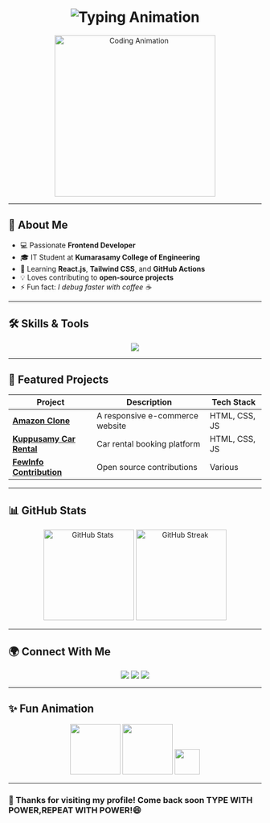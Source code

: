 <!-- Typing Animation Heading -->
<h1 align="center">
  <img src="https://readme-typing-svg.herokuapp.com?font=Fira+Code&size=30&pause=1000&color=F78C6C&center=true&vCenter=true&width=500&lines=Hey+there!+👋;I'm+Kumaresan+C;Frontend+Developer+%26+IT+Student;Open+Source+Contributor+🚀" alt="Typing Animation" />
</h1>

<!-- Coding GIF -->
<p align="center">
  <img src="https://media.giphy.com/media/qgQUggAC3Pfv687qPC/giphy.gif" width="320" alt="Coding Animation">
</p>

---

## 🚀 About Me
- 💻 Passionate **Frontend Developer**  
- 🎓 IT Student at **Kumarasamy College of Engineering**  
- 🌱 Learning **React.js**, **Tailwind CSS**, and **GitHub Actions**  
- 💡 Loves contributing to **open-source projects**  
- ⚡ Fun fact: *I debug faster with coffee ☕*  

---

## 🛠 Skills & Tools
<p align="center">
  <img src="https://skillicons.dev/icons?i=html,css,js,react,tailwind,git,github,vscode" />
</p>

---

## 📌 Featured Projects
| Project | Description | Tech Stack |
|---------|-------------|------------|
| [**Amazon Clone**](https://github.com/kumaresan-07/Amazon-Clone) | A responsive e-commerce website | HTML, CSS, JS |
| [**Kuppusamy Car Rental**](https://github.com/kumaresan-07/Car-Rental) | Car rental booking platform | HTML, CSS, JS |
| [**FewInfo Contribution**](https://github.com/Fewinfos) | Open source contributions | Various |

---

## 📊 GitHub Stats
<p align="center">
  <img src="https://github-readme-stats.vercel.app/api?username=kumaresan-07&show_icons=true&theme=tokyonight" alt="GitHub Stats" height="180" />
  <img src="https://github-readme-streak-stats.herokuapp.com/?user=kumaresan-07&theme=tokyonight" alt="GitHub Streak" height="180" />
</p>

---

## 🌍 Connect With Me
<p align="center">
  <a href="https://linkedin.com/in/kumaresan-c-559b24329"><img src="https://img.shields.io/badge/-LinkedIn-%230077B5?style=for-the-badge&logo=linkedin&logoColor=white"/></a>
  <a href="mailto:kumaresankavi07@gmail.com"><img src="https://img.shields.io/badge/-Gmail-%23EA4335?style=for-the-badge&logo=gmail&logoColor=white"/></a>
  <a href="https://github.com/kumaresan-07"><img src="https://img.shields.io/badge/-GitHub-%23121011?style=for-the-badge&logo=github&logoColor=white"/></a>
</p>

---

## ✨ Fun Animation
<p align="center">
  <img src="https://raw.githubusercontent.com/rahulbanerjee26/githubProfileReadmeGenerator/main/gifs/handShake.gif" width="100">
  <img src="https://raw.githubusercontent.com/rahulbanerjee26/githubProfileReadmeGenerator/main/gifs/hacker.gif" width="100">
  <img src="https://raw.githubusercontent.com/rahulbanerjee26/githubProfileReadmeGenerator/main/gifs/star.gif" width="50">
</p>

---

### 🎉 Thanks for visiting my profile! Come back soon TYPE WITH POWER,REPEAT WITH POWER!😄
